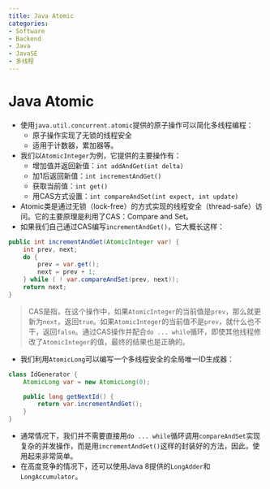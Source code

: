 ```yaml
---
title: Java Atomic
categories:
- Software
- Backend
- Java
- JavaSE
- 多线程
---
```

# Java Atomic

-   使用`java.util.concurrent.atomic`提供的原子操作可以简化多线程编程：
    -   原子操作实现了无锁的线程安全
    -   适用于计数器，累加器等。
-   我们以`AtomicInteger`为例，它提供的主要操作有：
    -   增加值并返回新值：`int addAndGet(int delta)`
    -   加1后返回新值：`int incrementAndGet()`
    -   获取当前值：`int get()`
    -   用CAS方式设置：`int compareAndSet(int expect, int update)`
-   Atomic类是通过无锁（lock-free）的方式实现的线程安全（thread-safe）访问。它的主要原理是利用了CAS：Compare and Set。
-   如果我们自己通过CAS编写`incrementAndGet()`，它大概长这样：

```java
public int incrementAndGet(AtomicInteger var) {
    int prev, next;
    do {
        prev = var.get();
        next = prev + 1;
    } while ( ! var.compareAndSet(prev, next));
    return next;
}
```

>   CAS是指，在这个操作中，如果`AtomicInteger`的当前值是`prev`，那么就更新为`next`，返回`true`。如果`AtomicInteger`的当前值不是`prev`，就什么也不干，返回`false`。通过CAS操作并配合`do ... while`循环，即使其他线程修改了`AtomicInteger`的值，最终的结果也是正确的。

-   我们利用`AtomicLong`可以编写一个多线程安全的全局唯一ID生成器：

```java
class IdGenerator {
    AtomicLong var = new AtomicLong(0);

    public long getNextId() {
        return var.incrementAndGet();
    }
}
```

-   通常情况下，我们并不需要直接用`do ... while`循环调用`compareAndSet`实现复杂的并发操作，而是用`incrementAndGet()`这样的封装好的方法，因此，使用起来非常简单。
-   在高度竞争的情况下，还可以使用Java 8提供的`LongAdder`和`LongAccumulator`。